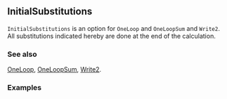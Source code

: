 ## InitialSubstitutions

`InitialSubstitutions` is an option for `OneLoop` and `OneLoopSum` and `Write2`. All substitutions indicated hereby are done at the end of the calculation.

### See also

[OneLoop](OneLoop), [OneLoopSum](OneLoopSum), [Write2](Write2).

### Examples